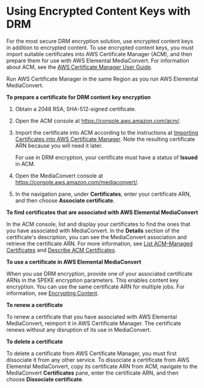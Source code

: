 # Using Encrypted Content Keys with DRM<a name="drm-content-key-encryption"></a>

For the most secure DRM encryption solution, use encrypted content keys in addition to encrypted content\. To use encrypted content keys, you must import suitable certificates into AWS Certificate Manager \(ACM\), and then prepare them for use with AWS Elemental MediaConvert\. For information about ACM, see the [AWS Certificate Manager User Guide](https://docs.aws.amazon.com/acm/latest/userguide/)\. 

Run AWS Certificate Manager in the same Region as you run AWS Elemental MediaConvert\.

**To prepare a certificate for DRM content key encryption**

1. Obtain a 2048 RSA, SHA\-512\-signed certificate\. 

1. Open the ACM console at [https://console\.aws\.amazon\.com/acm/](https://console.aws.amazon.com/acm/)\.

1. Import the certificate into ACM according to the instructions at [Importing Certificates into AWS Certificate Manager](https://docs.aws.amazon.com/acm/latest/userguide/import-certificate.html)\. Note the resulting certificate ARN because you will need it later\.

   For use in DRM encryption, your certificate must have a status of **Issued** in ACM\.

1. Open the MediaConvert console at [https://console\.aws\.amazon\.com/mediaconvert/](https://console.aws.amazon.com/mediaconvert/)\.

1. In the navigation pane, under **Certificates**, enter your certificate ARN, and then choose **Associate certificate**\. 

**To find certificates that are associated with AWS Elemental MediaConvert**

In the ACM console, list and display your certificates to find the ones that you have associated with MediaConvert\. In the **Details** section of the certificate's description, you can see the MediaConvert association and retrieve the certificate ARN\. For more information, see [List ACM–Managed Certificates](https://docs.aws.amazon.com/acm/latest/userguide/gs-acm-list.html) and [Describe ACM Certificates](https://docs.aws.amazon.com/acm/latest/userguide/gs-acm-describe.html)\. 

**To use a certificate in AWS Elemental MediaConvert**

When you use DRM encryption, provide one of your associated certificate ARNs in the SPEKE encryption parameters\. This enables content key encryption\. You can use the same certificate ARN for multiple jobs\. For information, see [Encrypting Content](encrypting-content.md)\. 

**To renew a certificate**

To renew a certificate that you have associated with AWS Elemental MediaConvert, reimport it in AWS Certificate Manager\. The certificate renews without any disruption of its use in MediaConvert\. 

**To delete a certificate**

To delete a certificate from AWS Certificate Manager, you must first dissociate it from any other service\. To dissociate a certificate from AWS Elemental MediaConvert, copy its certificate ARN from ACM, navigate to the MediaConvert **Certificates** pane, enter the certificate ARN, and then choose **Dissociate certificate**\. 